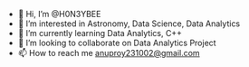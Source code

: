 - 👋 Hi, I’m @H0N3YBEE
- 👀 I’m interested in Astronomy, Data Science, Data Analytics
- 🌱 I’m currently learning Data Analytics, C++
- 💞️ I’m looking to collaborate on Data Analytics Project
- 📫 How to reach me anuproy231002@gmail.com

<!---
H0N3YBEE/H0N3YBEE is a ✨ special ✨ repository because its `README.md` (this file) appears on your GitHub profile.
You can click the Preview link to take a look at your changes.
--->
